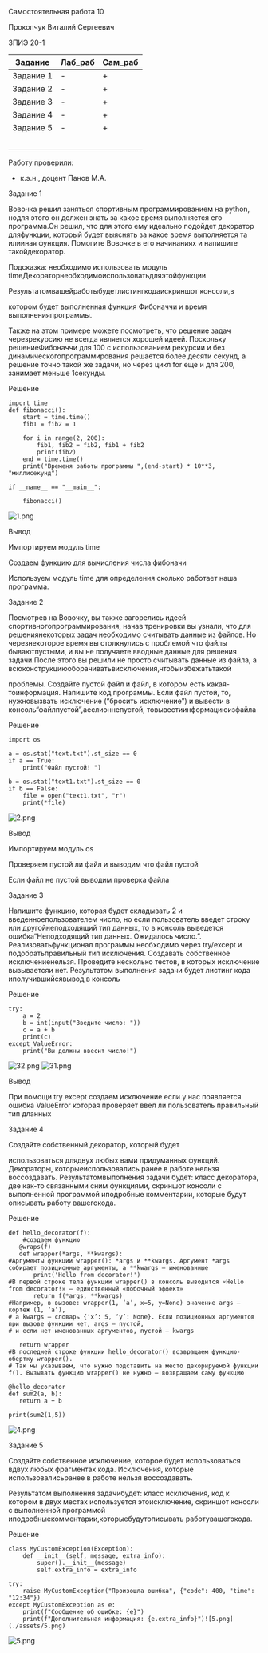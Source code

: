 Самостоятельная работа 10


Прокопчук Виталий Сергеевич

ЗПИЭ 20-1


| Задание   | Лаб_раб | Сам_раб |
| ------------------ | --------------- | --------------- |
| Задание 1 | -             | +             |
| Задание 2 | -             | +             |
| Задание 3 | -             | +             |
| Задание 4 | -             | +             |
| Задание 5 | -             | +             |
|                  |               |               |
|                  |               |               |
|                  |               |               |
|                  |               |               |
|                  |               |               |

Работу проверили:

* к.э.н., доцент Панов М.А.

Задание 1

Вовочка решил заняться спортивным программированием на
python, нодля этого он должен
знать за какое время выполняется его программа.Он решил, что для этого ему идеально подойдет декоратор дляфункции, который будет выяснять за какое
время выполняется та илииная
функция. Помогите Вовочке в его начинаниях и напишите такойдекоратор.

Подсказка: необходимо использовать модуль timeДекораторнеобходимоиспользоватьдляэтойфункции

Результатомвашейработыбудетлистингкодаискриншот
консоли,в

котором будет
выполненная функция Фибоначчи и время выполненияпрограммы.

Также на
этом примере можете посмотреть, что решение задач черезрекурсию не всегда является хорошей идеей. Поскольку решениеФибоначчи для 100 с использованием
рекурсии и без динамическогопрограммирования
решается более десяти секунд, а решение точно
такой же задачи, но через цикл for еще и для 200, занимает меньше 1секунды.

Решение

```
import time
def fibonacci():
    start = time.time()
    fib1 = fib2 = 1

    for i in range(2, 200):
        fib1, fib2 = fib2, fib1 + fib2
        print(fib2)
    end = time.time()
    print("Временя работы программы ",(end-start) * 10**3, "миллисекунд")

if __name__ == "__main__":

    fibonacci()
```

![1.png](./assets/1.png)

Вывод

Импортируем модуль time

Создаем функцию для вычисления числа фибоначи

Используем модуль time для определения сколько работает наша программа.

Задание 2

Посмотрев
на Вовочку, вы также загорелись идеей спортивногопрограммирования, начав тренировки вы узнали, что для решениянекоторых задач необходимо считывать
данные из файлов. Но черезнекоторое
время вы столкнулись с проблемой что файлы бываютпустыми, и вы не получаете вводные данные для решения задачи.После этого вы решили не просто считывать
данные из файла, а всюконструкциюоборачиватьвисключения,чтобыизбежатьтакой

проблемы. Создайте пустой файл и файл, в котором
есть какая-тоинформация. Напишите
код программы. Если файл пустой, то, нужновызвать
исключение (“бросить исключение”) и вывести в консоль“файлпустой”,аеслионнепустой,
товывестиинформациюизфайла

Решение

```
import os

a = os.stat("text.txt").st_size == 0
if a == True:
    print("Файл пустой! ")

b = os.stat("text1.txt").st_size == 0
if b == False:
    file = open("text1.txt", "r")
    print(*file)
```

![2.png](./assets/2.png)

Вывод

Импортируем модуль os

Проверяем пустой ли файл и выводим что файл пустой

Если файл не пустой выводим проверка файла

Задание 3

Напишите функцию, которая будет складывать 2 и
введенноепользователем число, но
если пользователь введет строку или другойнеподходящий
тип данных, то в консоль выведется ошибка“Неподходящий
тип данных. Ожидалось число.”. Реализоватьфункционал
программы необходимо через try/except и подобратьправильный тип исключения. Создавать собственное исключениенельзя. Проведите несколько тестов, в
которых исключение вызываетсяи
нет. Результатом выполнения задачи будет листинг кода иполучившийсявывод в
консоль

Решение

```
try:
    a = 2
    b = int(input("Введите число: "))
    c = a + b
    print(c)
except ValueError:
    print("Вы должны ввесит число!")

```

![32.png](./assets/3.2.png)
![31.png](./assets/3.1.png)

Вывод

При помощи try except создаем исключение если у нас появляется ошибка ValueError которая проверяет ввел ли пользователь правильный тип дланных

Задание 4

Создайте собственный декоратор, который будет

использоваться длядвух любых вами
придуманных функций. Декораторы, которыеиспользовались
ранее в работе нельзя воссоздавать. Результатомвыполнения задачи будет: класс декоратора, две как-то связанными
сним функциями, скриншот консоли с
выполненной программой иподробные
комментарии, которые будут описывать работу вашегокода.

Решение

```
def hello_decorator(f):
    #создаем функцию
   @wraps(f)
   def wrapper(*args, **kwargs):
#Аргументы функции wrapper(): *args и **kwargs. Аргумент *args собирает позиционные аргументы, а **kwargs — именованные
       print('Hello from decorator!')
#В первой строке тела функции wrapper() в консоль выводится «Hello from decorator!» — единственный «побочный эффект»
       return f(*args, **kwargs)
#Например, в вызове: wrapper(1, ‘a’, x=5, y=None) значение args — кортеж (1, ‘a’),
# а kwargs — словарь {‘x’: 5, ‘y’: None}. Если позиционных аргументов при вызове функции нет, args — пустой,
# и если нет именованных аргументов, пустой — kwargs

   return wrapper
#В последней строке функции hello_decorator() возвращаем функцию-обертку wrapper().
# Так мы указываем, что нужно подставить на место декорируемой функции f(). Вызывать функцию wrapper() не нужно — возвращаем саму функцию

@hello_decorator
def sum2(a, b):
   return a + b

print(sum2(1,5))
```

![4.png](./assets/4.png)

Задание 5

Создайте собственное исключение, которое будет использоваться вдвух любых фрагментах кода. Исключения, которые использовалисьранее в работе нельзя воссоздавать.

Результатом выполнения задачибудет:
класс исключения, код к котором в двух местах используется этоисключение, скриншот консоли с
выполненной программой иподробныекомментарии,которыебудутописывать
работувашегокода.

Решение

```
class MyCustomException(Exception):
    def __init__(self, message, extra_info):
        super().__init__(message)
        self.extra_info = extra_info

try:
    raise MyCustomException("Произошла ошибка", {"code": 400, "time": "12:34"})
except MyCustomException as e:
    print(f"Сообщение об ошибке: {e}")
    print(f"Дополнительная информация: {e.extra_info}")![5.png](./assets/5.png)

```

![5.png](./assets/1696793048418-5.png)
